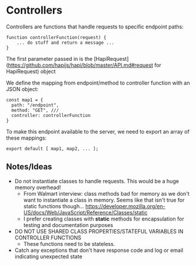 # Controllers

Controllers are functions that handle requests to specific endpoint paths:

```
function controllerFunction(request) {
    ... do stuff and return a message ...
}
```

The first parameter passed in is the [HapiRequest](https://github.com/hapijs/hapi/blob/master/API.md#request for HapiRequest) object

We define the mapping from endpoint/method to controller function with an JSON object:

```
const map1 = {
  path: "/endpoint",
  method: "GET", ///
  controller: controllerFunction
}
```

To make this endpoint available to the server, we need to export an array of these mappings:

```
export default [ map1, map2, ... ];
```


## Notes/Ideas
 - Do not instantiate classes to handle requests. This would be a huge memory overhead!
    -  From Walmart interview: class methods bad for memory as we don't want to instantiate a class in memory. Seems like that isn't true for static functions though... https://developer.mozilla.org/en-US/docs/Web/JavaScript/Reference/Classes/static
    - I prefer creating classes with __static__  methods for encapsulation for testing and documentation purposes
 - DO NOT USE SHARED CLASS PROPERTIES/STATEFUL VARIABLES IN CONTROLLER FUNCTIONS
    - These functions need to be stateless.
 - Catch any exceptions that don't have response code and log or email indicating unexpected state
